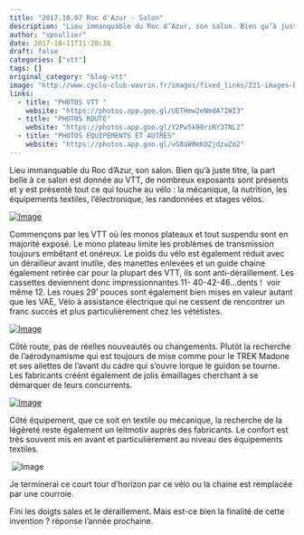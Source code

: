 ```yaml
---
title: "2017.10.07 Roc d'Azur - Salon"
description: "Lieu immanquable du Roc d’Azur, son salon. Bien qu’à juste titre, la part belle à ce salon est donnée au VTT, de nombreux exposants sont présents et y est présenté tout ce qui touche au vélo : la mécanique, la nutrition, les équipements textiles, l’électronique, les randonnées et stages vélos."
author: "vpoullier"
date: 2017-10-11T11:20:38
draft: false
categories: ["vtt"]
tags: []
original_category: "blog-vtt"
image: "http://www.cyclo-club-wavrin.fr/images/fixed_links/221-images-b5979e41-w918-h688-no.jpg"
links:
  - title: "PHOTOS VTT "
    website: "https://photos.app.goo.gl/UETHmw2eNmdA7IWI3"
  - title: "PHOTOS ROUTE"
    website: "https://photos.app.goo.gl/Y2Pw5k98riRY3TNL2"
  - title: "PHOTOS ÉQUIPEMENTS ET AUTRES"
    website: "https://photos.app.goo.gl/vG8aW8eKUZjdzwZo2"
---
```


Lieu immanquable du Roc d’Azur, son salon. Bien qu’à juste titre, la part belle à ce salon est donnée au VTT, de nombreux exposants sont présents et y est présenté tout ce qui touche au vélo&nbsp;: la mécanique, la nutrition, les équipements textiles, l’électronique, les randonnées et stages vélos.

<!--more-->

[![Image](https://lh3.googleusercontent.com/czAE2jnZwJb4kMJ7LCWWQo4IZjZaMYAyKM5B_2OMmyOg56BoMfPdFZ8jif22DjrWKnkxBkJ2J2zsIVNX83Fa4WFuB6QAmxluAsNLHHF_Sww4yk7BYFCHKOYWMCAhzbDALarczdep1QrYYNL-6ovpwuAV22s4Z9CHiE6DhRlhrC5GtEuGZwvUCCjnyAT-Y3nFnHuGfTYCyzmmf0ABQAL974dBd-tu9ypHwtAIfg_ymooQ37p4vDSxQUZ9tF09Jybhb6kOAQxX2XnoEhu0zDGNto76aFFkHipJXIeoQoCoYT39qAe4IqZlE7rPouA6B6i2IciuRZ3DZN1GlUT96rlwZ3XaxFmQY6YiWrzEMoHKwhswvuSiISf9J9H8CvOWhvJonm6rEdFHMMHuP7uhI8TUyDY7qnFpgbhHJWQP4h4O16OZ6JeWLXUqpb2wdUI1Ki1lxmvGfBpcIZ7ipHGG3AJq1RPveaGONvdFvmWR08cTgYmMUPrDHTidXWWwUQgM1gt7b8b20E3M0z_CAtyr2mHbyEUzXU6HjKd8b0KJbQlAR_GqLeMskDxMliRwdebXgLrI37fXjMgr-nb72bkaOLR9AnFiLFWfJHr-QnvTZlhICNk=w1369-h770-no)](https://lh3.googleusercontent.com/czAE2jnZwJb4kMJ7LCWWQo4IZjZaMYAyKM5B_2OMmyOg56BoMfPdFZ8jif22DjrWKnkxBkJ2J2zsIVNX83Fa4WFuB6QAmxluAsNLHHF_Sww4yk7BYFCHKOYWMCAhzbDALarczdep1QrYYNL-6ovpwuAV22s4Z9CHiE6DhRlhrC5GtEuGZwvUCCjnyAT-Y3nFnHuGfTYCyzmmf0ABQAL974dBd-tu9ypHwtAIfg_ymooQ37p4vDSxQUZ9tF09Jybhb6kOAQxX2XnoEhu0zDGNto76aFFkHipJXIeoQoCoYT39qAe4IqZlE7rPouA6B6i2IciuRZ3DZN1GlUT96rlwZ3XaxFmQY6YiWrzEMoHKwhswvuSiISf9J9H8CvOWhvJonm6rEdFHMMHuP7uhI8TUyDY7qnFpgbhHJWQP4h4O16OZ6JeWLXUqpb2wdUI1Ki1lxmvGfBpcIZ7ipHGG3AJq1RPveaGONvdFvmWR08cTgYmMUPrDHTidXWWwUQgM1gt7b8b20E3M0z_CAtyr2mHbyEUzXU6HjKd8b0KJbQlAR_GqLeMskDxMliRwdebXgLrI37fXjMgr-nb72bkaOLR9AnFiLFWfJHr-QnvTZlhICNk=w1369-h770-no)

Commençons par les VTT où les monos plateaux et tout suspendu sont en majorité exposé. Le mono plateau limite les problèmes de transmission toujours embêtant et onéreux. Le poids du vélo est également réduit avec un dérailleur avant inutile, des manettes enlevées et un guide chaine également retirée car pour la plupart des VTT, ils sont anti-déraillement. Les cassettes deviennent donc impressionnantes 11- 40-42-46…dents !  voir même 12. Les roues 29’ pouces sont également bien mises en valeur autant que les VAE, Vélo à assistance électrique qui ne cessent de rencontrer un franc succès et plus particulièrement chez les vététistes.

[![Image](https://lh3.googleusercontent.com/c1CjJluDQaOWU4HLNN_TljU-R14yMMXgclaYQikrFvcuySOuRZsmC7D3PmN4UFtZQyFjtR6Wi4mQCzCEmJpu_2xv_uTfmFISeuOpRLGjA0AVAvDoJGVVDEfglroT19E_EYGURBfCf-DcYIj5K_imJnRbpwlolnbHHNT6F0dWJhym2m5w12jihlGjURsYs8yxqmz1tr0v015SHgQpc3afKJyQHX-rLaPiVPZVw_UBHlJXudw8oBPFBx3zVgJkn1zL8vl_uC9ZUmnynVOZZEL5gA6ahnRRGTOm_3py6cEgEq4hoJwU-lRREn6Y13_Gw3SziCHn1QPjNztXotNzXAaxh8Ntcyl3aMimNhrNquYegwvs8pq2jyWerjeF-EAztWs1D_mvRz-EnkGIQUqArK6eDBZmHBxC451By50sWrC0nmy1aClFL5zNdcbl36LE0C7b1pfBNCMQHeb9LZ_kPB9RkiFx_rrR0y85U9FzXgB3TP6gGEHCXHBb9Ssh3ZRInCAzjJgeDDLoASu5L1kyJID1xSV6sap59WJODwMg9SOvvPtqv9P2_twuzA1IUlSWqGn-Mt0rbAVeTRkMI2Adld1gzRK8MkC-WE1aJD9_BzasDIg=w434-h770-no)](https://lh3.googleusercontent.com/c1CjJluDQaOWU4HLNN_TljU-R14yMMXgclaYQikrFvcuySOuRZsmC7D3PmN4UFtZQyFjtR6Wi4mQCzCEmJpu_2xv_uTfmFISeuOpRLGjA0AVAvDoJGVVDEfglroT19E_EYGURBfCf-DcYIj5K_imJnRbpwlolnbHHNT6F0dWJhym2m5w12jihlGjURsYs8yxqmz1tr0v015SHgQpc3afKJyQHX-rLaPiVPZVw_UBHlJXudw8oBPFBx3zVgJkn1zL8vl_uC9ZUmnynVOZZEL5gA6ahnRRGTOm_3py6cEgEq4hoJwU-lRREn6Y13_Gw3SziCHn1QPjNztXotNzXAaxh8Ntcyl3aMimNhrNquYegwvs8pq2jyWerjeF-EAztWs1D_mvRz-EnkGIQUqArK6eDBZmHBxC451By50sWrC0nmy1aClFL5zNdcbl36LE0C7b1pfBNCMQHeb9LZ_kPB9RkiFx_rrR0y85U9FzXgB3TP6gGEHCXHBb9Ssh3ZRInCAzjJgeDDLoASu5L1kyJID1xSV6sap59WJODwMg9SOvvPtqv9P2_twuzA1IUlSWqGn-Mt0rbAVeTRkMI2Adld1gzRK8MkC-WE1aJD9_BzasDIg=w434-h770-no)

Côté route, pas de réelles nouveautés ou changements. Plutôt la recherche de l’aérodynamisme qui est toujours de mise comme pour le TREK Madone et ses ailettes de l’avant du cadre qui s’ouvre lorque le guidon se tourne. Les fabricants créént également de jolis émaillages cherchant à se démarquer de leurs concurrents.

[![Image](https://lh3.googleusercontent.com/W5VRJcJgq8dRP5xEYrIX-7E9dQYdEq_PlPw5qzzpnJc4ArCQ1ltthIJCnOJK2mGF18FRKfGg5Td7aeYUD7bUVbWAmbihZALrElvByoWXZ4dApMmZm99i5Kg3Km2sN2EeM2BgFhCwo8bt_z-tu3djFYwORKjPVK8--VbFUhnku-sSAcpQebkMTd6SJWtCDPgFHSOu26jDP-X-mIEu9NjhDOoHqHzy5Tc7mUoH4a9S-NGAOjQbRhs6aHmQYI0GF1C4-9fvkSN6uJ40Z6ZPJ_pwD3rnojdJpvaJ2rkwHE5-DeUSQQCOW0o6fT6aPlNBNZDXUgFqcUFGftBKyRbSw8G7VXwrLTtHv-kUd-Ni7XBzE4hqJZHVuIi2w4hOk0xzZwIdDOvHBiSSzUDKhTODSIv3PN1PaUHbdS6qeST9tnBGPKtB5ZbDLYlvQ2I7BVcEO9K5ahKip-5_JnZyDaQ8N4OYvc4L6Zm4hj8mmwVz-Mb6dxveXwmrnW7NYvv9nrs_YWPcovTZ8j-AzfpQEDOvi978KHSKXlmtu76ZrLVmsuDeH9zQH3nKhRQo-aNnfGUUXWF-4fANGOeoI8sxfPW_7lN5zoZZgLuXmDH908i7D9Jv3jw=w434-h770-no)](https://lh3.googleusercontent.com/W5VRJcJgq8dRP5xEYrIX-7E9dQYdEq_PlPw5qzzpnJc4ArCQ1ltthIJCnOJK2mGF18FRKfGg5Td7aeYUD7bUVbWAmbihZALrElvByoWXZ4dApMmZm99i5Kg3Km2sN2EeM2BgFhCwo8bt_z-tu3djFYwORKjPVK8--VbFUhnku-sSAcpQebkMTd6SJWtCDPgFHSOu26jDP-X-mIEu9NjhDOoHqHzy5Tc7mUoH4a9S-NGAOjQbRhs6aHmQYI0GF1C4-9fvkSN6uJ40Z6ZPJ_pwD3rnojdJpvaJ2rkwHE5-DeUSQQCOW0o6fT6aPlNBNZDXUgFqcUFGftBKyRbSw8G7VXwrLTtHv-kUd-Ni7XBzE4hqJZHVuIi2w4hOk0xzZwIdDOvHBiSSzUDKhTODSIv3PN1PaUHbdS6qeST9tnBGPKtB5ZbDLYlvQ2I7BVcEO9K5ahKip-5_JnZyDaQ8N4OYvc4L6Zm4hj8mmwVz-Mb6dxveXwmrnW7NYvv9nrs_YWPcovTZ8j-AzfpQEDOvi978KHSKXlmtu76ZrLVmsuDeH9zQH3nKhRQo-aNnfGUUXWF-4fANGOeoI8sxfPW_7lN5zoZZgLuXmDH908i7D9Jv3jw=w434-h770-no)

Côté équipement, que ce soit en textile ou mécanique, la recherche de la légèreté reste également un leitmotiv auprès des fabricants. Le confort est très souvent mis en avant et particulièrement au niveau des équipements textiles.

 ![Image](http://www.cyclo-club-wavrin.fr/images/fixed_links/221-fulltext-956d3326-w1369-h770-no.jpg)

Je terminerai ce court tour d’horizon par ce vélo ou la chaine est remplacée par une courroie.

Fini les doigts sales et le déraillement. Mais est-ce bien la finalité de cette invention ? réponse l’année prochaine.